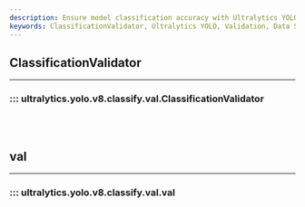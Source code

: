 ```yaml
---
description: Ensure model classification accuracy with Ultralytics YOLO's ClassificationValidator. Validate and improve your model with ease.
keywords: ClassificationValidator, Ultralytics YOLO, Validation, Data Science, Deep Learning
---
```


## ClassificationValidator
---

### ::: ultralytics.yolo.v8.classify.val.ClassificationValidator

<br><br>

## val
---

### ::: ultralytics.yolo.v8.classify.val.val

<br><br>
